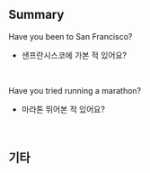 ## Summary

Have you been to San Francisco?
- 샌프란시스코에 가본 적 있어요?

<br>

Have you tried running a marathon?
- 마라톤 뛰어본 적 있어요?

<br>

## 기타
